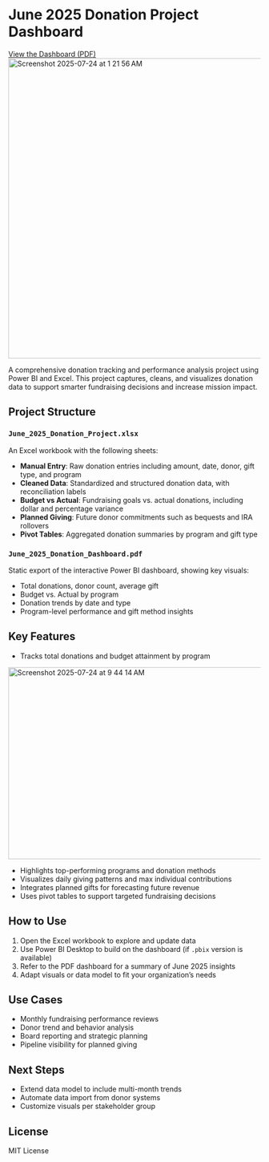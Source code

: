 # June 2025 Donation Project Dashboard

[View the Dashboard (PDF)](./June_2025_Donation_Dashboard.pdf)
<img width="1072" height="599" alt="Screenshot 2025-07-24 at 1 21 56 AM" src="https://github.com/user-attachments/assets/5e2d66d0-3781-42b3-801a-0b5214f5c3cb" />


A comprehensive donation tracking and performance analysis project using Power BI and Excel. This project captures, cleans, and visualizes donation data to support smarter fundraising decisions and increase mission impact.

## Project Structure

### `June_2025_Donation_Project.xlsx`
An Excel workbook with the following sheets:

- **Manual Entry**: Raw donation entries including amount, date, donor, gift type, and program
- **Cleaned Data**: Standardized and structured donation data, with reconciliation labels
- **Budget vs Actual**: Fundraising goals vs. actual donations, including dollar and percentage variance
- **Planned Giving**: Future donor commitments such as bequests and IRA rollovers
- **Pivot Tables**: Aggregated donation summaries by program and gift type

### `June_2025_Donation_Dashboard.pdf`
Static export of the interactive Power BI dashboard, showing key visuals:
- Total donations, donor count, average gift
- Budget vs. Actual by program
- Donation trends by date and type
- Program-level performance and gift method insights

## Key Features

- Tracks total donations and budget attainment by program
<img width="661" height="383" alt="Screenshot 2025-07-24 at 9 44 14 AM" src="https://github.com/user-attachments/assets/2602315f-f127-4ceb-81c5-73b26c81d0be" />

- Highlights top-performing programs and donation methods
- Visualizes daily giving patterns and max individual contributions
- Integrates planned gifts for forecasting future revenue
- Uses pivot tables to support targeted fundraising decisions

## How to Use

1. Open the Excel workbook to explore and update data
2. Use Power BI Desktop to build on the dashboard (if `.pbix` version is available)
3. Refer to the PDF dashboard for a summary of June 2025 insights
4. Adapt visuals or data model to fit your organization’s needs

## Use Cases

- Monthly fundraising performance reviews
- Donor trend and behavior analysis
- Board reporting and strategic planning
- Pipeline visibility for planned giving

## Next Steps

- Extend data model to include multi-month trends
- Automate data import from donor systems
- Customize visuals per stakeholder group

## License

MIT License

